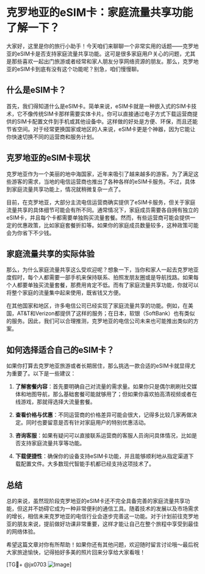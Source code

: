 # 克罗地亚的eSIM卡：家庭流量共享功能了解一下？

大家好，这里是你的旅行小助手！今天咱们来聊聊一个非常实用的话题——克罗地亚的eSIM卡是否支持家庭流量共享功能。这可是很多家庭用户关心的问题，尤其是那些喜欢一起出门旅游或者经常和家人朋友分享网络资源的朋友。那么，克罗地亚的eSIM卡到底有没有这个功能呢？别急，咱们慢慢聊。

## 什么是eSIM卡？

首先，我们得知道什么是eSIM卡。简单来说，eSIM卡就是一种嵌入式的SIM卡技术，它不像传统SIM卡那样需要实体卡片。你可以直接通过电子方式下载运营商提供的SIM卡配置文件到手机或其他设备中。这样做的好处是方便、环保，而且还能节省空间。对于经常更换国家或地区的人来说，eSIM卡更是个神器，因为它能让你快速切换不同的运营商和服务计划。

## 克罗地亚的eSIM卡现状

克罗地亚作为一个美丽的地中海国家，近年来吸引了越来越多的游客。为了满足这些游客的需求，当地的电信运营商也推出了各种各样的eSIM卡服务。不过，具体到家庭流量共享功能上，情况就稍微复杂一点了。

目前，在克罗地亚，大部分主流电信运营商确实提供了eSIM卡服务，但关于家庭流量共享的具体细节可能会有所不同。通常情况下，家庭成员需要各自拥有独立的eSIM卡，并且每个卡都需要单独购买流量套餐。然而，有些运营商可能会提供一定的优惠政策，比如家庭套餐折扣等。如果你的家庭成员数量较多，这种政策可能会为你省下不少钱。

## 家庭流量共享的实际体验

那么，为什么家庭流量共享这么受欢迎呢？想象一下，当你和家人一起去克罗地亚度假时，每个人都需要一部手机来保持联系、拍照发朋友圈或是导航找路。如果每个人都要单独买流量套餐，那费用肯定不低。而有了家庭流量共享功能，你就可以将整个家庭的流量集中起来使用，既省钱又方便。

在其他国家和地区，许多电信公司已经实现了家庭流量共享的功能。例如，在美国，AT&T和Verizon都提供了这样的服务；在日本，软银（SoftBank）也有类似的服务。因此，我们可以合理推测，克罗地亚的电信公司未来也可能推出类似的方案。

## 如何选择适合自己的eSIM卡？

如果你打算去克罗地亚旅游或者长期居住，那么挑选一款合适的eSIM卡就显得尤为重要了。以下是一些建议：

1. **了解套餐内容**：首先要明确自己对流量的需求量。如果你只是偶尔刷刷社交媒体和地图导航，那么基础套餐可能就够用了；但如果你喜欢拍高清视频或者在线游戏，那就得选择大流量套餐。
   
2. **查看价格与优惠**：不同运营商的价格差异可能会很大，记得多比较几家再做决定。同时也要留意是否有针对家庭用户的特别优惠活动。

3. **咨询客服**：如果有疑问可以直接联系运营商的客服人员询问具体情况，比如是否支持家庭流量共享等功能。

4. **下载便捷性**：确保你的设备支持eSIM卡功能，并且能够顺利地从指定渠道下载配置文件。大多数现代智能手机都已经支持这项技术了。

## 总结

总的来说，虽然现阶段克罗地亚的eSIM卡还不完全具备完善的家庭流量共享功能，但这并不妨碍它成为一种非常便利的通信工具。随着技术的发展以及市场需求的增长，相信未来克罗地亚的电信行业会逐步完善这一功能。对于计划前往克罗地亚的朋友来说，提前做好功课非常重要，这样才能让自己在整个旅程中享受到最佳的网络体验。

希望这篇文章对你有所帮助！如果你还有其他问题，欢迎随时留言讨论哦～最后祝大家旅途愉快，记得拍好多美的照片回来分享给大家看哦！

[TG💪+ @jx0703 ![Image](https://github.com/user-attachments/assets/dbca1d08-cadb-493c-b0ec-ad6f7a83f270)]